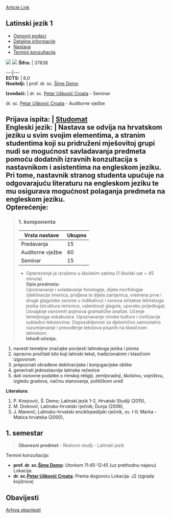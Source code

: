 [Article Link](https://www.fhs.hr/predmet/latjez1)

## Latinski jezik 1
  * [Osnovni podaci](https://www.fhs.hr/predmet/latjez1#v1id-904833_675181_1_0 "Osnovni podaci")
  * [Detaljne informacije](https://www.fhs.hr/predmet/latjez1#v1id-904833_675181_1_1 "Detaljne informacije")
  * [Nastava](https://www.fhs.hr/predmet/latjez1#v1id-904833_675181_1_2 "Nastava")
  * [Termini konzultacija](https://www.fhs.hr/predmet/latjez1#v1id-904833_675181_1_3 "Termini konzultacija")


[![](https://www.fhs.hr/img/flags/gif/hr.gif)](https://www.fhs.hr/predmet/latjez1) [![](https://www.fhs.hr/img/flags/gif/gb.gif)](https://www.fhs.hr/en/course/lat1)
**Šifra:** |  37838  
  
---|---  
**ECTS:** |  6.0   
**Nositelji:** |  prof. dr. sc. [Šime Demo](https://www.fhs.hr/djelatnik/sime.demo)   
  
**Izvođači:** |  dr. sc. [Petar Ušković Croata](https://www.fhs.hr/djelatnik/petar.uskovic_croata) - Seminar  
  
dr. sc. [Petar Ušković Croata](https://www.fhs.hr/djelatnik/petar.uskovic_croata) - Auditorne vježbe  
  
**Prijava ispita:** |  [Studomat](http://www.isvu.hr/studomat)  
**Engleski jezik:** |  Nastava se odvija na hrvatskom jeziku u svim svojim elementima, a stranim studentima koji su pridruženi mješovitoj grupi nudi se mogućnost savladavanja predmeta pomoću dodatnih izravnih konzultacija s nastavnikom i asistentima na engleskom jeziku. Pri tome, nastavnik stranog studenta upućuje na odgovarajuću literaturu na engleskom jeziku te mu osigurava mogućnost polaganja predmeta na engleskom jeziku.   
**Opterećenje:**  
---  
> ### 1. komponenta
> | Vrsta nastave | Ukupno  
> ---|---  
> Predavanja | 15  
> Auditorne vježbe | 60  
> Seminar | 15  
> * Opterećenje je izraženo u školskim satima (1 školski sat = 45 minuta)   
**Opis predmeta:**  
> Upoznavanje i svladavanje fonologije, dijela morfologije (deklinacije imenica, pridjeva te dijela zamjenica, vremena prve i druge glagolske osnove u indikativu) i osnova sintakse latinskoga jezika (struktura rečenice, valentnost glagola, uporabu prijedloga). Usvajanje osnovnih pojmova gramatičke analize. Učenje temeljnoga vokabulara. Upoznavanje rimske kulture i civilizacije sukladno tekstovima. Osposobljenost za djelomično samostalno razumijevanje i prevođenje tekstova pisanih na klasičnom latinskom.  
**Ishodi učenja:**  
  1. navesti temeljne značajke povijesti latinskoga jezika i pisma
  2. ispravno pročitati bilo koji latinski tekst, tradicionalnim i klasičnim izgovorom
  3. prepoznati obrađene deklinacijske i konjugacijske oblike
  4. generirati jednostavnije latinske rečenice
  5. dati osnovne podatke o rimskoj religiji, zemljoradnji, školstvu, vojništvu, izgledu gradova, načinu stanovanja, političkom uređ

  
**Literatura:**  
  1. P. Knezović, Š. Demo; Latinski jezik 1-2, Hrvatski Studiji (2015), 
  2. M. Divković; Latinsko-hrvatski rječnik; Dunja (2006), 
  3. J. Marević; Latinsko-hrvatski enciklopedijski rječnik, sv. I-II; Marka - Matica hrvatska (2000), 

  
**1. semestar**  
---  
> **Obavezni predmet** - Redovni studij - Latinski jezik  
>   
Termini konzultacija: 
  * **prof. dr. sc.[Šime Demo](https://www.fhs.hr/djelatnik/sime.demo)**: 
Utorkom 11:45-12:45 (uz prethodnu najavu)
Lokacija: 
  * **dr. sc.[Petar Ušković Croata](https://www.fhs.hr/djelatnik/petar.uskovic_croata)**: 
Prema dogovoru
Lokacija: J2 (zgrada knjižnice) 


## Obavijesti
[Arhiva obavijesti](https://www.fhs.hr/predmet/latjez1?@=20owq#news_80773 "Arhiva obavijesti")
